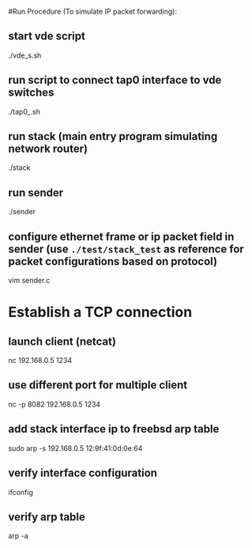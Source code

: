 #Run Procedure (To simulate IP packet forwarding):
## start vde script
./vde_s.sh

## run script to connect tap0 interface  to vde switches
./tap0_.sh

## run stack (main entry program simulating network router)
./stack

## run sender
./sender

## configure ethernet frame or ip packet field in sender (use `./test/stack_test` as reference for packet configurations based on protocol)
vim sender.c 

# Establish a TCP connection
## launch client (netcat)
nc 192.168.0.5 1234

## use different port for multiple client
nc -p 8082 192.168.0.5 1234

## add stack interface ip to freebsd arp table
sudo arp -s 192.168.0.5 12:9f:41:0d:0e:64

## verify interface configuration
ifconfig

## verify arp table
arp -a

